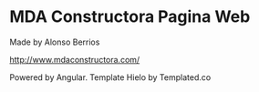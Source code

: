 # MDA Constructora Pagina Web
Made by Alonso Berrios

http://www.mdaconstructora.com/

Powered by Angular. Template Hielo by Templated.co



